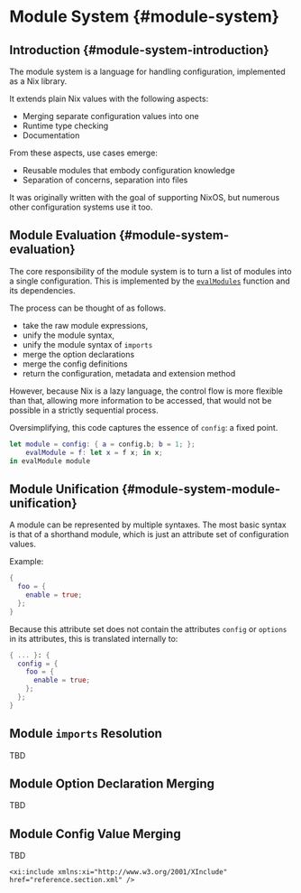 
# Module System {#module-system}

## Introduction {#module-system-introduction}

The module system is a language for handling configuration, implemented as a Nix library.

It extends plain Nix values with the following aspects:

 - Merging separate configuration values into one
 - Runtime type checking
 - Documentation

From these aspects, use cases emerge:

 - Reusable modules that embody configuration knowledge
 - Separation of concerns, separation into files

It was originally written with the goal of supporting NixOS, but numerous other configuration systems use it too.

## Module Evaluation {#module-system-evaluation}

The core responsibility of the module system is to turn a list of modules into a single configuration. This is implemented by the [`evalModules`](#fun-evalModules) function and its dependencies.

The process can be thought of as follows.

 - take the raw module expressions,
 - unify the module syntax,
 - unify the module syntax of `imports`
 - merge the option declarations
 - merge the config definitions
 - return the configuration, metadata and extension method

However, because Nix is a lazy language, the control flow is more flexible than that, allowing more information to be accessed, that would not be possible in a strictly sequential process.

Oversimplifying, this code captures the essence of `config`: a fixed point.

```nix
let module = config: { a = config.b; b = 1; };
    evalModule = f: let x = f x; in x;
in evalModule module
```

## Module Unification {#module-system-module-unification}

A module can be represented by multiple syntaxes. The most basic syntax is that of a shorthand module, which is just an attribute set of configuration values.

Example:

```nix
{
  foo = {
    enable = true;
  };
}
```

Because this attribute set does not contain the attributes `config` or `options` in its attributes, this is translated internally to:

```nix
{ ... }: {
  config = {
    foo = {
      enable = true;
    };
  };
}
```

## Module `imports` Resolution

TBD

## Module Option Declaration Merging

TBD

## Module Config Value Merging

TBD



```{=docbook}
<xi:include xmlns:xi="http://www.w3.org/2001/XInclude" href="reference.section.xml" />
```

